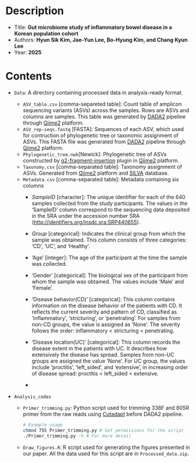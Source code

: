 # Description
- Title: **Gut microbiome study of inflammatory bowel disease in a Korean population cohort**
- Authors: **Hyun Sik Kim, Jae-Yun Lee, Bo-Hyung Kim, and Chang Kyun Lee**
- Year: **2025**

# Contents
- `Data`: A directory containing processed data in analysis-ready format.
  - `ASV_table.csv` [comma-separeted table]: Count table of amplicon sequencing variants (ASVs) across the samples. Rows are ASVs and columns are samples. This table was generated by [DADA2](https://benjjneb.github.io/dada2/index.html) pipeline through [Qiime2](https://qiime2.org/) platform.
  - `ASV_rep-seqs.fastq` [FASTA]: Sequences of each ASV, which used for contruction of phylogenetic tree or taxonomic assignment of ASVs. This FASTA file was generated from [DADA2](https://benjjneb.github.io/dada2/index.html) pipeline through [Qiime2](https://qiime2.org/) platform.
  - `Phylogenetic_tree.nwk`[Newick]: Phylogenetic tree of ASVs constructed by [q2-fragment-insertion](https://library.qiime2.org/plugins/q2-fragment-insertion/16/) plugin in [Qiime2](https://qiime2.org/) platform.
  - `Taxonomy.csv` [comma-separated table]: Taxonomy assignment of ASVs. Generated from [Qiime2](https://qiime2.org/) platform and [SILVA](https://www.arb-silva.de/) database.
  - `Metadata.csv` [comma-separated table]: Metadata containing six columns
    - _SampleID_ [character]: The unique identifier for each of the 640 samples collected from the study participants. The values in the ‘SampleID’ column correspond to the sequencing data deposited in the SRA under the accession number SRA (http://identifiers.org/insdc.sra:SRP440655).
    - _Group_ [categorical]: Indicates the clinical group from which the sample was obtained. This column consists of three categories: ‘CD’, ‘UC’, and ‘Healthy’.
    - ‘Age’ [integer]: The age of the participant at the time the sample was collected.
    - ‘Gender’ [categorical]: The biological sex of the participant from whom the sample was obtained. The values include ‘Male’ and ‘Female’.
    - ‘Disease behavior(CD)’ [categorical]: This column contains information on the disease behavior of the patients with CD. It reflects the current severity and pattern of CD, classified as ‘inflammatory’, ‘stricturing’, or ‘penetrating’. For samples from non-CD groups, the value is assigned as ‘None’. The severity follows the order: inflammatory < stricturing < penetrating.
    - ‘Disease location(UC)’ [categorical]: This column records the disease extent in the patients with UC. It describes how extensively the disease has spread. Samples from non-UC groups are assigned the value ‘None’. For UC group, the values include ‘proctitis’, ‘left_sided’, and ‘extensive’, in increasing order of disease spread: proctitis < left_sided < extensive.

    - 

- `Analysis_codes`
  - `Primer_trimming.py`: Python script used for trimming 338F and 805R primer from the raw reads using [Cutadapt](https://cutadapt.readthedocs.io/en/stable/) before DADA2 pipeline.
    ```bash
    # Example usage
    chmod 755 Primer_trimming.py # Set permissions for the script
    ./Primer_trimming.py -h # For more detail
    ```
  - `Draw_figures.R`: R script used for generating the figures presented in our paper. All the data used for this script are in `Processed_data.zip`.

